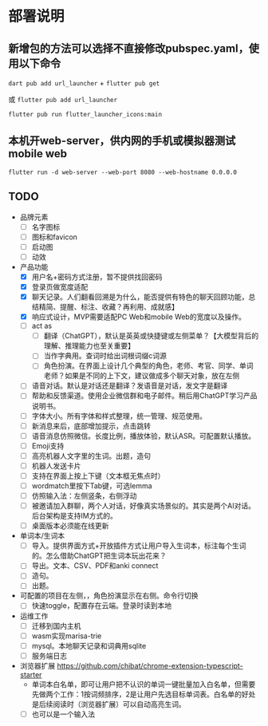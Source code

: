 # 部署说明

## 新增包的方法可以选择不直接修改pubspec.yaml，使用以下命令

`dart pub add url_launcher` + `flutter pub get`

或 `flutter pub add url_launcher`

`flutter pub run flutter_launcher_icons:main`

## 本机开web-server，供内网的手机或模拟器测试mobile web

`flutter run -d web-server --web-port 8080 --web-hostname 0.0.0.0`

## TODO


- 品牌元素
  - [ ] 名字图标
  - [ ] 图标和favicon
  - [ ] 启动图
  - [ ] 动效
- 产品功能
  - [x] 用户名+密码方式注册，暂不提供找回密码
  - [x] 登录页做宽度适配
  - [x] 聊天记录。人们翻看回溯是为什么，能否提供有特色的聊天回顾功能，总结精简、提醒、标注、收藏？再利用、成就感】
  - [x] 响应式设计，MVP需要适配PC Web和mobile Web的宽度以及操作。
  - [ ] act as
    - [ ] 翻译（ChatGPT），默认是英英或快捷键或左侧菜单？【大模型背后的理解、推理能力也至关重要】
    - [ ] 当作字典用。查词时给出词根词缀c词源
    - [ ] 角色扮演。在界面上设计几个典型的角色，老师、考官、同学、单词老师？如果是不同的上下文，建议做成多个聊天对象，放在左侧
  - [ ] 语音对话。默认是对话还是翻译？发语音是对话，发文字是翻译
  - [ ] 帮助和反馈渠道。使用企业微信群和电子邮件。稍后用ChatGPT学习产品说明书。
  - [ ] 字体大小。所有字体和样式整理，统一管理、规范使用。
  - [ ] 新消息来后，底部增加提示，点击跳转
  - [ ] 语音消息仿照微信。长度比例，播放体验，默认ASR。可配置默认播放。
  - [ ] Emoji支持
  - [ ] 高亮机器人文字里的生词。出题，造句
  - [ ] 机器人发送卡片
  - [ ] 支持在界面上按上下键（文本框无焦点时）
  - [ ] wordmatch里按下Tab键，可选lemma
  - [ ] 仿照输入法：左侧竖条，右侧浮动
  - [ ] 被邀请加入群聊，两个人对话，好像真实场景似的。其实是两个AI对话。后台架构是支持IM方式的。
  - [ ] 桌面版本必须能在线更新
- 单词本/生词本
  - [ ] 导入。提供界面方式+开放插件方式让用户导入生词本，标注每个生词的。怎么借助ChatGPT把生词本玩出花来？
  - [ ] 导出。文本、CSV、PDF和anki connect
  - [ ] 造句。
  - [ ] 出题。
- 可配置的项目在左侧，，角色扮演显示在右侧。命令行切换
  - [ ] 快速toggle，配置存在云端。登录时读到本地
- 运维工作
  - [ ] 迁移到国内主机
  - [ ] wasm实现marisa-trie
  - [ ] mysql。本地聊天记录和词典用sqlite
  - [ ] 服务端日志
- 浏览器扩展 https://github.com/chibat/chrome-extension-typescript-starter
  - 单词本白名单，即可让用户把不认识的单词一键批量加入白名单，但需要先做两个工作：1按词频排序，2是让用户先选目标单词表。白名单的好处是后续阅读时（浏览器扩展）可以自动高亮生词。
  - [ ] 也可以是一个输入法